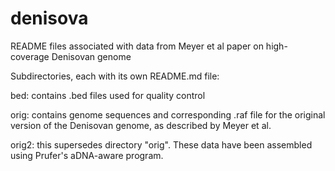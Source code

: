 # denisova
README files associated with data from Meyer et al paper on high-coverage 
Denisovan genome

Subdirectories, each with its own README.md file:

bed: contains .bed files used for quality control

orig: contains genome sequences and corresponding .raf file for the
original version of the Denisovan genome, as described by Meyer et al.

orig2: this supersedes directory "orig". These data have been assembled
using Prufer's aDNA-aware program.
